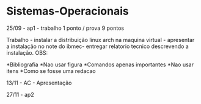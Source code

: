 # Sistemas-Operacionais

 25/09 - ap1 - trabalho 1 ponto / prova 9 pontos 

 Trabalho - instalar a distribuição linux arch na maquina virtual - apresentar a instalação no note do ibmec- entregar relatorio tecnico descrevendo a instalação.
 OBS:
 
 *Bibliografia
 *Nao usar figura
 *Comandos apenas importantes
 *Nao usar itens
 *Como se fosse uma redacao
 
 

 13/11 - AC - Apresentação

 27/11 - ap2

